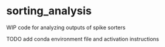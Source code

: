 # sorting_analysis
WIP code for analyzing outputs of spike sorters

TODO add conda environment file and activation instructions
